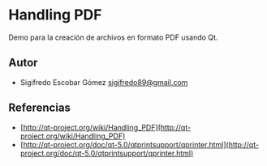 Handling PDF
============

Demo para la creación de archivos en formato PDF usando Qt.

Autor
-----

* Sigifredo Escobar Gómez <sigifredo89@gmail.com>

Referencias
-----------

* [http://qt-project.org/wiki/Handling_PDF](http://qt-project.org/wiki/Handling_PDF)
* [http://qt-project.org/doc/qt-5.0/qtprintsupport/qprinter.html](http://qt-project.org/doc/qt-5.0/qtprintsupport/qprinter.html)
